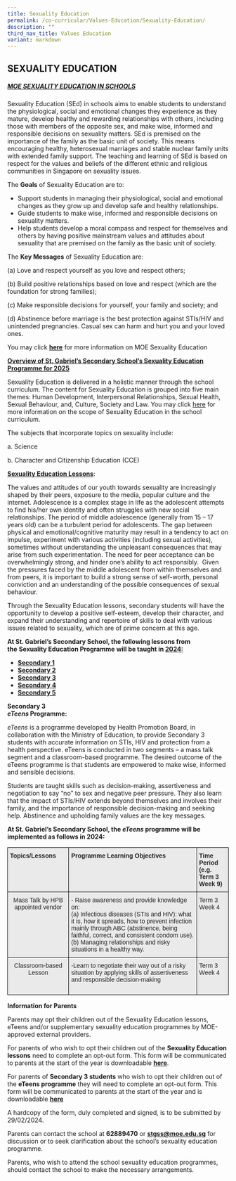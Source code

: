 ```yaml
---
title: Sexuality Education
permalink: /co-curricular/Values-Education/Sexuality-Education/
description: ""
third_nav_title: Values Education
variant: markdown
---
```

## SEXUALITY EDUCATION


##### <u>MOE SEXUALITY EDUCATION IN SCHOOLS</u>

Sexuality Education (SEd) in schools aims to enable students to understand the physiological, social and emotional changes they experience as they mature, develop healthy and rewarding relationships with others, including those with members of the opposite sex, and make wise, informed and responsible decisions on sexuality matters. SEd is premised on the importance of the family as the basic unit of society. This means encouraging healthy, heterosexual marriages and stable nuclear family units with extended family support. The teaching and learning of SEd is based on respect for the values and beliefs of the different ethnic and religious communities in Singapore on sexuality issues.

The **Goals** of Sexuality Education are to:

*  Support students in managing their physiological, social and emotional changes as they grow up and develop safe and healthy relationships. 
*  Guide students to make wise, informed and responsible decisions on sexuality matters. 
*  Help students develop a moral compass and respect for themselves and others by having positive mainstream values and attitudes about sexuality that are premised on the family as the basic unit of society. 

The **Key Messages** of Sexuality Education are:

(a) Love and respect yourself as you love and respect others;

(b) Build positive relationships based on love and respect (which are the foundation for strong families);

(c) Make responsible decisions for yourself, your family and society; and

(d) Abstinence before marriage is the best protection against STIs/HIV and unintended pregnancies. Casual sex can harm and hurt you and your loved ones.

You may click **[here](https://go.gov.sg/moe-sexuality-education)** for more information on MOE Sexuality Education

**<u>Overview of St. Gabriel’s Secondary&nbsp;School’s&nbsp;Sexuality Education Programme for 2025</u>**

Sexuality Education is delivered in a holistic manner through the school curriculum. The content for Sexuality Education is grouped into five main themes: Human Development, Interpersonal Relationships, Sexual Health, Sexual Behaviour, and, Culture, Society and Law. You may click [here](https://go.gov.sg/moe-sexuality-education-scope) for more information on the scope of Sexuality Education in the school curriculum.

The subjects that incorporate topics on sexuality include:

a.&nbsp;Science

b.&nbsp;Character and Citizenship Education (CCE)


**<u>Sexuality Education Lessons</u>**:&nbsp;

The values and attitudes of our youth towards sexuality are increasingly shaped by their peers, exposure to the media, popular culture and the internet. Adolescence is a complex stage in life as the adolescent attempts to find his/her own identity and often struggles with new social relationships. The period of middle adolescence (generally from 15 – 17 years old) can be a turbulent period for adolescents. The gap between physical and emotional/cognitive maturity may result in a tendency to act on impulse, experiment with various activities (including sexual activities), sometimes without understanding the unpleasant consequences that may arise from such experimentation. The need for peer acceptance can be overwhelmingly strong, and hinder one’s ability to act responsibly.&nbsp; Given the pressures faced by the middle adolescent from within themselves and from peers, it is important to build a strong sense of self-worth, personal conviction and an understanding of the possible consequences of sexual behaviour.&nbsp;

Through the Sexuality Education lessons, secondary students will have the opportunity to develop a positive self-esteem, develop their character, and expand their understanding and repertoire of skills to deal with various issues related to sexuality, which are of prime concern at this age.

**At St. Gabriel’s Secondary School, the following lessons from the**&nbsp;**Sexuality Education Programme**&nbsp;**will be taught in&nbsp;<u>2024:</u>**

*   **[Secondary 1](/files/Sec_1_SEd_Timeline_2024.pdf)**
*   **[Secondary 2](/files/Sec_2_SEd_Timeline_2024.pdf)**
*   **[Secondary 3](/files/Sec_3_SEd_Timeline_2024.pdf)**
*   **[Secondary 4](/files/Sec_4_SEd_Timeline_2024.pdf)**
*   **[Secondary 5](/files/Sec_5_SEd_Timeline_2024.pdf)**

**Secondary 3**<br>
**_eTeens_&nbsp;Programme:**  

*eTeens* is a programme developed by Health Promotion Board, in collaboration with the Ministry of Education, to provide Secondary 3 students with accurate information on STIs, HIV and protection
from a health perspective. eTeens is conducted in two segments – a mass talk segment and a classroom-based programme. The desired outcome of the eTeens programme is that students are
empowered to make wise, informed and sensible decisions.

Students are taught skills such as decision-making, assertiveness and negotiation to say “no” to sex and negative peer pressure. They also learn that the impact of STIs/HIV extends beyond themselves and involves their family, and the importance of responsible decision-making and seeking help. Abstinence and upholding family values are the key messages.

**At St. Gabriel’s Secondary School, the&nbsp;_eTeens_&nbsp;programme will be implemented as follows in 2024:**

<style type="text/css">
.tg  {border-collapse:collapse;border-spacing:0;}
.tg td{border-color:black;border-style:solid;border-width:1px;font-family:Arial, sans-serif;font-size:14px;
  overflow:hidden;padding:10px 5px;word-break:normal;}
.tg th{border-color:black;border-style:solid;border-width:1px;font-family:Arial, sans-serif;font-size:14px;
  font-weight:normal;overflow:hidden;padding:10px 5px;word-break:normal;}
.tg .tg-y7qa{background-color:#EAEAEA;color:#222;text-align:left;vertical-align:top}
.tg .tg-ii8k{background-color:#EAEAEA;color:#222;text-align:center;vertical-align:top}
.tg .tg-rj1p{background-color:#EAEAEA;color:#222;font-weight:bold;text-align:left;vertical-align:top}
</style>
<table class="tg">
<thead>
  <tr>
    <th class="tg-rj1p">Topics/Lessons</th>
    <th class="tg-rj1p">Programme Learning Objectives</th>
    <th class="tg-rj1p">Time Period<br>(e.g. Term 3 Week 9)</th>
  </tr>
</thead>
<tbody>
  <tr>
    <td class="tg-ii8k">Mass Talk by HPB appointed vendor</td>
  <td class="tg-y7qa">- Raise awareness and provide knowledge on:
		<br> (a) Infectious diseases (STIs and HIV): what it is,
how it spreads, how to prevent infection mainly
through ABC (abstinence, being faithful, correct,
and consistent condom use). <br> (b) Managing relationships and risky situations in a
healthy way. </td>
    <td class="tg-y7qa">Term 3 Week 4</td>
  </tr>
  <tr>
    <td class="tg-ii8k">Classroom-based Lesson</td>
    <td class="tg-y7qa">-Learn to negotiate their way out of a risky situation by applying skills of assertiveness and responsible decision-making<br><br></td>
    <td class="tg-y7qa">Term 3 Week 4</td>
  </tr>
</tbody>
</table>

**Information for Parents**

Parents may opt their children out of the Sexuality Education lessons, eTeens and/or supplementary sexuality education programmes by MOE-approved external providers.

For parents of who wish to opt their children out of the **Sexuality Education lessons** need to complete an opt-out form. This form will be communicated to parents at the start of the year is downloadable [**here**](/files/Letter_to_Parents_SEd_2024.pdf).

For parents of **Secondary 3 students** who wish to opt their children out of the **eTeens programme** they will need to complete an opt-out form. This form will be communicated to parents at the start of the year and is downloadable [**here**](/files/Letter_to_Parents_Sec_3_SEd_2024.pdf)

A hardcopy of the form, duly completed and signed, is to be submitted by 29/02/2024.

Parents can contact the school at&nbsp;**62889470**&nbsp;or&nbsp;[**stgss@moe.edu.sg**](mailto:stgss@moe.edu.sg)&nbsp;for discussion or to seek clarification about the school’s sexuality education programme.

Parents, who wish to attend the school sexuality education programmes, should contact the school to make the necessary arrangements.
